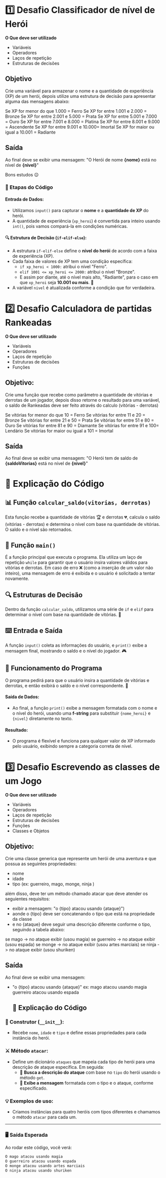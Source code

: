 # 1️⃣ Desafio Classificador de nível de Herói

**O Que deve ser utilizado**

- Variáveis
- Operadores
- Laços de repetição
- Estruturas de decisões

## Objetivo

Crie uma variável para armazenar o nome e a quantidade de experiência (XP) de um herói, depois utilize uma estrutura de decisão para apresentar alguma das mensagens abaixo:

Se XP for menor do que 1.000 = Ferro
Se XP for entre 1.001 e 2.000 = Bronze
Se XP for entre 2.001 e 5.000 = Prata
Se XP for entre 5.001 e 7.000 = Ouro
Se XP for entre 7.001 e 8.000 = Platina
Se XP for entre 8.001 e 9.000 = Ascendente
Se XP for entre 9.001 e 10.000= Imortal
Se XP for maior ou igual a 10.001 = Radiante

## Saída

Ao final deve se exibir uma mensagem:
"O Herói de nome **{nome}** está no nível de **{nivel}**"

 
 
 
Bons estudos 😉


### 📝 Etapas do Código

#### Entrada de Dados:
- Utilizamos `input()` para capturar o **nome** e a **quantidade de XP** do herói.
- A quantidade de experiência (`xp_heroi`) é convertida para inteiro usando `int()`, pois vamos compará-la em condições numéricas.

#### 🔍 Estrutura de Decisão (`if-elif-else`):
- A estrutura `if-elif-else` define o **nível do herói** de acordo com a faixa de experiência (XP).
- Cada faixa de valores de XP tem uma condição específica:
  - `if xp_heroi < 1000:` atribui o nível "Ferro".
  - `elif 1001 <= xp_heroi <= 2000:` atribui o nível "Bronze".
  - E assim por diante, até o nível mais alto, "Radiante", para o caso em que `xp_heroi` seja **10.001 ou mais**. 🥇
- A variável `nivel` é atualizada conforme a condição que for verdadeira.

# 2️⃣  Desafio Calculadora de partidas Rankeadas
**O Que deve ser utilizado**

- Variáveis
- Operadores
- Laços de repetição
- Estruturas de decisões
- Funções

## Objetivo:

Crie uma função que recebe como parâmetro a quantidade de vitórias e derrotas de um jogador,
depois disso retorne o resultado para uma variável, o saldo de Rankeadas deve ser feito através do calculo (vitórias - derrotas)

Se vitórias for menor do que 10 = Ferro
Se vitórias for entre 11 e 20 = Bronze
Se vitórias for entre 21 e 50 = Prata
Se vitórias for entre 51 e 80 = Ouro
Se vitórias for entre 81 e 90 = Diamante
Se vitórias for entre 91 e 100= Lendário
Se vitórias for maior ou igual a 101 = Imortal

## Saída

Ao final deve se exibir uma mensagem:
"O Herói tem de saldo de **{saldoVitorias}** está no nível de **{nivel}**"


 # 📝 Explicação do Código

## 📊 Função `calcular_saldo(vitorias, derrotas)`

Esta função recebe a quantidade de vitórias 🏆 e derrotas 💔, calcula o saldo (vitórias - derrotas) e determina o nível com base na quantidade de vitórias. O saldo e o nível são retornados.

## 🔄 Função `main()`

É a função principal que executa o programa. Ela utiliza um laço de repetição `while` para garantir que o usuário insira valores válidos para vitórias e derrotas. Em caso de erro ❌ (como a inserção de um valor não inteiro), uma mensagem de erro é exibida e o usuário é solicitado a tentar novamente.

## 🔍 Estruturas de Decisão

Dentro da função `calcular_saldo`, utilizamos uma série de `if` e `elif` para determinar o nível com base na quantidade de vitórias. 🥇

## ⌨️ Entrada e Saída

A função `input()` coleta as informações do usuário, e `print()` exibe a mensagem final, mostrando o saldo e o nível do jogador. 🎮

## 🎉 Funcionamento do Programa

O programa pedirá para que o usuário insira a quantidade de vitórias e derrotas, e então exibirá o saldo e o nível correspondente. 🚀


#### Saída de Dados:
- Ao final, a função `print()` exibe a mensagem formatada com o nome e o nível do herói, usando uma **f-string** para substituir `{nome_heroi}` e `{nivel}` diretamente no texto.

#### Resultado:
- O programa é flexível e funciona para qualquer valor de XP informado pelo usuário, exibindo sempre a categoria correta de nível.

# 3️⃣ Desafio Escrevendo as classes de um Jogo

**O Que deve ser utilizado**

- Variáveis
- Operadores
- Laços de repetição
- Estruturas de decisões
- Funções
- Classes e Objetos

## Objetivo:

Crie uma classe generica que represente um herói de uma aventura e que possua as seguintes propriedades:

- nome
- idade
- tipo (ex: guerreiro, mago, monge, ninja )

além disso, deve ter um método chamado atacar que deve atender os seguientes requisitos:

- exibir a mensagem: "o {tipo} atacou usando {ataque}")
- aonde o {tipo} deve ser concatenando o tipo que está na propriedade da classe
- e no {ataque} deve seguir uma descrição diferente conforme o tipo, seguindo a tabela abaixo:

se mago -> no ataque exibir (usou magia)
se guerreiro -> no ataque exibir (usou espada)
se monge -> no ataque exibir (usou artes marciais)
se ninja -> no ataque exibir (usou shuriken)

## Saída

Ao final deve se exibir uma mensagem:

- "o {tipo} atacou usando {ataque}"
  ex: mago atacou usando magia
  guerreiro atacou usando espada

  ## 📝 Explicação do Código

### 🔧 Construtor (`__init__`):
- Recebe `nome`, `idade` e `tipo` e define essas propriedades para cada instância do herói.

### ⚔️ Método `atacar`:
- Define um dicionário `ataques` que mapeia cada tipo de herói para uma descrição de ataque específica. Em seguida:
  - 🧩 **Busca a descrição do ataque** com base no `tipo` do herói usando o método `get`.
  - 📢 **Exibe a mensagem** formatada com o tipo e o ataque, conforme especificado.

### 💡 Exemplos de uso:
- Criamos instâncias para quatro heróis com tipos diferentes e chamamos o método `atacar` para cada um.

---

### 🖥️ Saída Esperada
Ao rodar este código, você verá:

```python
O mago atacou usando magia
O guerreiro atacou usando espada
O monge atacou usando artes marciais
O ninja atacou usando shuriken

 
